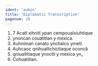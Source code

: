 ```yaml
---
ident: 'aubin'
title: 'Diplomatic Transcription'
pagenum: 28
---          	
```

1. 7 Acatl xihnitl ypan cempoualxiuhtique
2. ynoncan couatitlan y mexica.
3. Auhniman canato ynchalco ymetl.
4. Auhcaoc qnihuallichictiaque oconcã
5. qniuallitiaque ynoctli y mexica yn_
6.    Cohuatitlan.

